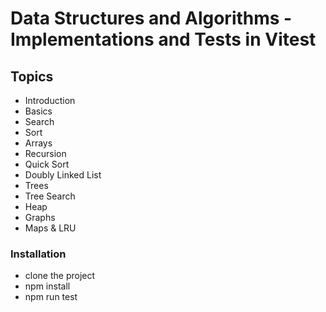 # Data Structures and Algorithms - Implementations and Tests in Vitest

## Topics
- Introduction
- Basics
- Search
- Sort
- Arrays
- Recursion
- Quick Sort
- Doubly Linked List
- Trees
- Tree Search
- Heap
- Graphs
- Maps & LRU

### Installation
- clone the project
- npm install
- npm run test
